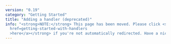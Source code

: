 ```yaml
---
version: "0.19"
category: "Getting Started"
title: "Adding a handler (deprecated)"
info: "<strong>NOTE:</strong> This page has been moved. Please click <strong><a
  href=getting-started-with-handlers
  >here</a></strong> if you're not automatically redirected. Have a nice day!"
---
```


<meta http-equiv="refresh" content="1;url=getting-started-with-handlers">
